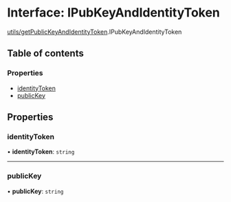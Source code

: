 # Interface: IPubKeyAndIdentityToken

[utils/getPublicKeyAndIdentityToken](../modules/utils_getPublicKeyAndIdentityToken.md).IPubKeyAndIdentityToken

## Table of contents

### Properties

- [identityToken](utils_getPublicKeyAndIdentityToken.IPubKeyAndIdentityToken.md#identitytoken)
- [publicKey](utils_getPublicKeyAndIdentityToken.IPubKeyAndIdentityToken.md#publickey)

## Properties

### identityToken

• **identityToken**: `string`

___

### publicKey

• **publicKey**: `string`
